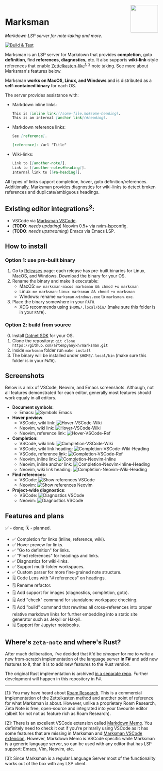 <img src="assets/readme/logo.png" width="90" align="right">

# Marksman

_Markdown LSP server for note-taking and more._

[![Build & Test](https://github.com/artempyanykh/marksman/actions/workflows/build.yml/badge.svg)](https://github.com/artempyanykh/marksman/actions/workflows/build.yml)

Marksman is an LSP server for Markdown that provides **completion**, goto **definition**, find **references**,
**diagnostics**, etc. It also supports **wiki-link**-style references that enable
[Zettelkasten-like][zettel-wiki]<sup>[1](#fn1), [2](#fn2)</sup> note taking. See more about Marksman's features below.

Marksman **works on MacOS, Linux, and Windows** and is distributed as a **self-contained binary** for each OS.

The server provides assistance with:
* Markdown inline links:
   ```md
   This is [inline link](/some-file.md#some-heading).
   This is an internal [anchor link](#heading).
   ```
* Markdown reference links:
   ```md
   See [reference].

   [reference]: /url "Title"
   ```
* Wiki-links:
   ```md
   Link to [[another-note]].
   Link to [[another-notes#heading]].
   Internal link to [[#a-heading]].
   ```

All types of links support completion, hover, goto definition/references. Additionally, Marksman provides diagnostics
for wiki-links to detect broken references and duplicate/ambiguous headings.

## Existing editor integrations<sup>[3](#fn3)</sup>:

- VSCode via [Marksman VSCode][mn-vscode].
- (**TODO**: _needs updating_) Neovim 0.5+
  via [nvim-lspconfig](https://github.com/neovim/nvim-lspconfig/blob/master/CONFIG.md#zeta_note).
- (**TODO**: _needs upstreaming_) Emacs via Emacs LSP.

## How to install

### Option 1: use pre-built binary

1. Go to [Releases](https://github.com/artempyanykh/marksman/releases) page: each release has pre-built binaries for
   Linux, MacOS, and Windows. Download the binary for your OS.
2. Rename the binary and make it executable:
    * MacOS: `mv marksman-macos marksman && chmod +x marksman`
    * Linux: `mv marksman-linux marksman && chmod +x marksman`
    * Windows: rename `marksman-windows.exe` to `marksman.exe`.
3. Place the binary somewhere in your `PATH`.
    * XDG recommends using `$HOME/.local/bin/` (make sure this folder is in your `PATH`).

### Option 2: build from source

0. Install [Dotnet SDK](https://dotnet.microsoft.com/en-us/download) for your OS.
1. Clone the repository: `git clone https://github.com/artempyanykh/marksman.git`
2. Inside `marksman` folder run `make install`
3. The binary will be installed under `$HOME/.local/bin` (make sure this folder is in your `PATH`).

## Screenshots

Below is a mix of VSCode, Neovim, and Emacs screenshots. Although, not all features demonstrated for each editor,
generally most features should work equaly in all editors.

- **Document symbols**:
  * Emacs:
    ![Symbols Emacs](assets/readme/emacs-doc-symbols.png)
- **Hover preview**:
  * VSCode, wiki link:
    ![Hover-VSCode-Wiki](assets/readme/vsc-wiki-hover.png)
  * Neovim, wiki link:
    ![Hover-VSCode-Wiki](assets/readme/nvim-wiki-hover.png)
  * Neovim, reference link:
    ![Hover-VSCode-Ref](assets/readme/nvim-ref-hover.png)
- **Completion**:
  * VSCode, wiki link:
    ![Completion-VSCode-Wiki](assets/readme/vsc-wiki-compl.png)
  * VSCode, wiki link heading:
    ![Completion-VSCode-Wiki-Heading](assets/readme/vsc-wiki-heading-compl.png)
  * VSCode, reference link:
    ![Completion-VSCode-Ref](assets/readme/vsc-ref-compl.png)
  * Neovim, inline link:
    ![Completion-Neovim-Inline](assets/readme/nvim-inline-link-compl.png)
  * Neovim, inline anchor link:
    ![Completion-Neovim-Inline-Heading](assets/readme/nvim-inline-link-heading-compl.png)
  * Neovim, wiki link heading:
    ![Completion-Neovim-Wiki-Heading](assets/readme/nvim-wiki-heading-compl.png)
- **Find references**:
  * VSCode:
    ![Show references VSCode](assets/readme/vsc-find-references.png)
  * Neovim:
    ![Show references Neovim](assets/readme/nvim-find-references.png)
- **Project-wide diagnostics**:
  * VSCode:
    ![Diagnostics VSCode](assets/readme/vsc-diag.png)
  * Neovim:
    ![Diagnostics VSCode](assets/readme/nvim-diag.png)

## Features and plans

✅ - done; 🗓 - planned.

- ✅ Completion for links (inline, reference, wiki).
- ✅ Hover prevew for links.
- ✅ "Go to definition" for links.
- ✅ "Find references" for headings and links.
- ✅ Diagnostics for wiki-links.
- ✅ Support multi-folder workspaces.
- ✅ Custom parser for more fine-grained note structure.
- 🗓 Code Lens with "# references" on headings.
- 🗓 Rename refactor.
- 🗓 Add support for images (diagnostics, completion, goto).
- 🗓 Add "check" command for standalone workspace checking.
- 🗓 Add "build" command that rewrites all cross-references into proper
  relative markdown links for further embedding into a static site generator
  such as Jekyll or Hakyll.
- 🗓 Support for Jupyter notebooks.

## Where's `zeta-note` and where's Rust?

After much deliberation, I've decided that it'd be _cheaper_ for me to write a new from-scratch implementation of the
language server **in F#** and add new features to it, than it is to add new features to the Rust version.

The original Rust implementation is archived [in a separate repo][original-zn]. Further development will happen in this
repository in F#.

---

<span id="fn1">\[1\]</span>: You may have heard about [Roam Research][roam]. This is a commercial implementation of the
Zettelkasten method and another point of reference for what Marksman is about. However, unlike a proprietary Roam
Research, Zeta Note is free, open-source and integrated into your favourite editor (albeit for not not as feature rich
as Roam Research).

<span id="fn2">\[2\]</span>: There is an excellent VSCode extension called [Markdown Memo][md-memo]. You definitely need
to check it out if you're primarily using VSCode as it has some features that are missing in Marksman and [Marksman
VSCode extension][mn-vscode]. However, Markdown Memo is VSCode specific while Marksman is a generic language server, so
can be used with any editor that has LSP support: Emacs, Vim, Neovim, etc.

<span id="fn3">\[3\]</span>: Since Marksman is a regular Language Server most of the functionality works out of the box
with any LSP client.

[zettel-wiki]: https://en.wikipedia.org/wiki/Zettelkasten

[roam]: https://roamresearch.com

[md-memo]: https://github.com/svsool/vscode-memo

[mn-vscode]: https://github.com/artempyanykh/marksman-vscode

[original-zn]: https://github.com/artempyanykh/zeta-note
